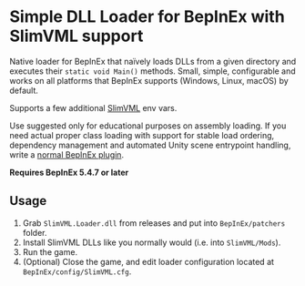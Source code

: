 # Simple DLL Loader for BepInEx with SlimVML support

Native loader for BepInEx that naïvely loads DLLs from a given directory and executes their `static void Main()` methods.
Small, simple, configurable and works on all platforms that BepInEx supports (Windows, Linux, macOS) by default.

Supports a few additional [SlimVML](https://github.com/PJninja/InSlimVML) env vars.

Use suggested only for educational purposes on assembly loading. If you need actual proper class loading with support for stable
load ordering, dependency management and automated Unity scene entrypoint handling, write a [normal BepInEx plugin](https://bepinex.github.io/bepinex_docs/v5.4.4/articles/dev_guide/plugin_tutorial/2_plugin_start.html).

**Requires BepInEx 5.4.7 or later**

## Usage

1. Grab `SlimVML.Loader.dll` from releases and put into `BepInEx/patchers` folder.
2. Install SlimVML DLLs like you normally would (i.e. into `SlimVML/Mods`).
3. Run the game.
4. (Optional) Close the game, and edit loader configuration located at `BepInEx/config/SlimVML.cfg`.